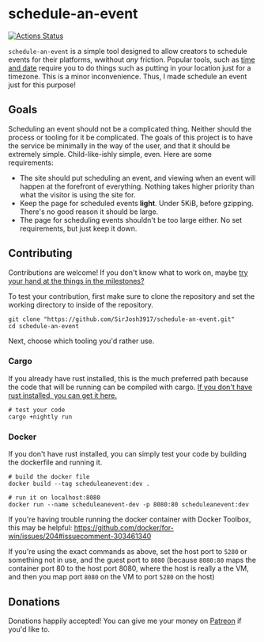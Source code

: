 # schedule-an-event
[![Actions Status](https://github.com/SirJosh3917/schedule-an-event/workflows/Docker%20Image%20CI/badge.svg)](https://github.com/SirJosh3917/schedule-an-event/actions)

`schedule-an-event` is a simple tool designed to allow creators to schedule events for their platforms, wwithout *any* friction. Popular tools, such as [time and date](https://www.timeanddate.com/) require you to do things such as putting in your location just for a timezone. This is a minor inconvenience. Thus, I made schedule an event just for this purpose!

## Goals
Scheduling an event should not be a complicated thing. Neither should the process or tooling for it be complicated. The goals of this project is to have the service be minimally in the way of the user, and that it should be extremely simple. Child-like-ishly simple, even. Here are some requirements:
- The site should put scheduling an event, and viewing when an event will happen at the forefront of everything. Nothing takes higher priority than what the visitor is using the site for.
- Keep the page for scheduled events **light**. Under 5KiB, before gzipping. There's no good reason it should be large.
- The page for scheduling events shouldn't be too large either. No set requirements, but just keep it down.

## Contributing
Contributions are welcome! If you don't know what to work on, maybe [try your hand at the things in the milestones?](https://github.com/SirJosh3917/schedule-an-event/milestones)

To test your contribution, first make sure to clone the repository and set the working directory to inside of the repository.
```shell
git clone "https://github.com/SirJosh3917/schedule-an-event.git"
cd schedule-an-event
```

Next, choose which tooling you'd rather use.

### Cargo
If you already have rust installed, this is the much preferred path because the code that will be running can be compiled with cargo. [If you don't have rust installed, you can get it here.](https://rustup.rs/)

```shell
# test your code
cargo +nightly run
```

### Docker
If you don't have rust installed, you can simply test your code by building the dockerfile and running it.

```shell
# build the docker file
docker build --tag scheduleanevent:dev .

# run it on localhost:8080
docker run --name scheduleanevent-dev -p 8080:80 scheduleanevent:dev
```

If you're having trouble running the docker container with Docker Toolbox, this may be helpful: https://github.com/docker/for-win/issues/204#issuecomment-303461340

If you're using the exact commands as above, set the host port to `5280` or something not in use, and the guest port to `8080` (because `8080:80` maps the container port 80 to the host port 8080, where the host is really a the VM, and then you map port `8080` on the VM to port `5280` on the host)

## Donations
Donations happily accepted! You can give me your money on [Patreon](https://www.patreon.com/sirjosh3917) if you'd like to.